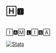 ## 🄷🅸︎  

<img src="https://te.legra.ph/file/23558be9b42169a90c592.gif" width="5px">





🄸🅰︎🄼 🅻︎🄸🆂︎🄰


[![Stats](https://github-readme-stats.vercel.app/api?username=LISA-KOREA&hide=prs&count_public=true&show_icons=true&theme=algolia)](https://github.com/anuraghazra/github-readme-stats)
